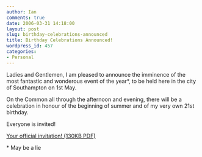 ```yaml
---
author: Ian
comments: true
date: 2006-03-31 14:18:00
layout: post
slug: birthday-celebrations-announced
title: Birthday Celebrations Announced!
wordpress_id: 457
categories:
- Personal
---
```


Ladies and Gentlemen, I am pleased to announce the imminence of the most fantastic and wonderous event of the year*, to be held here in the city of Southampton on 1st May.  

On the Common all through the afternoon and evening, there will be a celebration in honour of the beginning of summer and of my very own 21st birthday.  

Everyone is invited!  

<a href=http://www.marmablue.co.uk/fileserve/birthday-invite.pdf>Your official invitation!  (130KB PDF)</a>  

<font size=small>* May be a lie</font>
